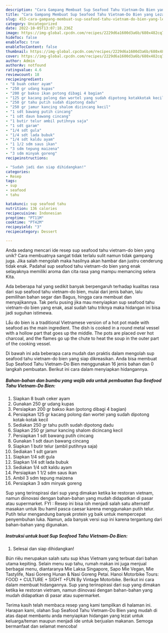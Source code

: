 ```yaml
---
description: "Cara Gampang Membuat Sup Seafood Tahu Vietnam-Do Bien yang Lezat Sekali"
title: "Cara Gampang Membuat Sup Seafood Tahu Vietnam-Do Bien yang Lezat Sekali"
slug: 453-cara-gampang-membuat-sup-seafood-tahu-vietnam-do-bien-yang-lezat-sekali
category: Uncategorized
date: 2022-10-05T13:07:18.236Z
image: https://img-global.cpcdn.com/recipes/2229d6a1600d3a6b/680x482cq70/sup-seafood-tahu-vietnam-do-bien-foto-resep-utama.jpg
hideToc: false
enableToc: true
enableTocContent: false
thumbnail: https://img-global.cpcdn.com/recipes/2229d6a1600d3a6b/680x482cq70/sup-seafood-tahu-vietnam-do-bien-foto-resep-utama.jpg
cover: https://img-global.cpcdn.com/recipes/2229d6a1600d3a6b/680x482cq70/sup-seafood-tahu-vietnam-do-bien-foto-resep-utama.jpg
author: Admin
authorAv: notfound
ratingvalue: 4.6
reviewcount: 18
recipeingredient:
- "8 buah ceker ayam"
- "250 gr udang kupas"
- "200 gr bakso ikan potong dibagi 4 bagian"
- "125 gr kacang polong dan wortel yang sudah dipotong kotakkotak kecil"
- "250 gr tahu putih sudah dipotong dadu"
- "250 gr jamur kancing shalom dicincang kecil"
- "1 sdt bawang putih cincang"
- "1 sdt daun bawang cincang"
- "1 butir telur ambil putihnya saja"
- "1 sdt garam"
- "1/4 sdt gula"
- "1/4 sdt lada bubuk"
- "1/4 sdt kaldu ayam"
- "1 1/2 sdm saus ikan"
- "3 sdm tepung maizena"
- "3 sdm minyak goreng"
recipeinstructions:

- "Sudah jadi dan siap dihidangkan!"
categories:
- Resep
tags:
- sup
- seafood
- tahu

katakunci: sup seafood tahu 
nutrition: 136 calories
recipecuisine: Indonesian
preptime: "PT11M"
cooktime: "PT42M"
recipeyield: "3"
recipecategory: Dessert

---
```





Anda sedang mencari ide resep sup seafood tahu vietnam-do bien yang unik? Cara membuatnya sangat tidak terlalu sulit namun tidak gampang juga. Jika salah mengolah maka hasilnya akan hambar dan justru cenderung tidak enak. Padahal sup seafood tahu vietnam-do bien yang enak selayaknya memiliki aroma dan cita rasa yang mampu memancing selera Kita.





Ada beberapa hal yang sedikit banyak berpengaruh terhadap kualitas rasa dari sup seafood tahu vietnam-do bien, mulai dari jenis bahan, lalu pemilihan bahan segar dan Bagus, hingga cara membuat dan menyajikannya. Tak perlu pusing jika mau menyiapkan sup seafood tahu vietnam-do bien yang enak,      asal sudah tahu triknya maka hidangan ini bisa jadi suguhan istimewa.














Lẩu do bien is a traditional Vietnamese version of a hot pot made with seafood as the main ingredient. The dish is cooked in a round metal vessel with a hollow part that goes up the middle. The pots are placed over hot charcoal, and the flames go up the chute to heat the soup in the outer part of the cooking vessel.






Di bawah ini ada beberapa cara mudah dan praktis dalam mengolah sup seafood tahu vietnam-do bien yang siap dikreasikan. Anda bisa membuat Sup Seafood Tahu Vietnam-Do Bien menggunakan 16 jenis bahan dan 0 langkah pembuatan. Berikut ini cara dalam menyiapkan hidangannya.

<!--inarticleads1-->

##### Bahan-bahan dan bumbu yang wajib ada untuk pembuatan Sup Seafood Tahu Vietnam-Do Bien:

1. Siapkan 8 buah ceker ayam
1. Gunakan 250 gr udang kupas
1. Persiapkan 200 gr bakso ikan (potong dibagi 4 bagian)
1. Persiapkan 125 gr kacang polong dan wortel yang sudah dipotong kotak-kotak kecil
1. Sediakan 250 gr tahu putih sudah dipotong dadu
1. Siapkan 250 gr jamur kancing shalom dicincang kecil
1. Persiapkan 1 sdt bawang putih cincang
1. Gunakan 1 sdt daun bawang cincang
1. Siapkan 1 butir telur (ambil putihnya saja)
1. Sediakan 1 sdt garam
1. Siapkan 1/4 sdt gula
1. Siapkan 1/4 sdt lada bubuk
1. Sediakan 1/4 sdt kaldu ayam
1. Persiapkan 1 1/2 sdm saus ikan
1. Ambil 3 sdm tepung maizena
1. Persiapkan 3 sdm minyak goreng


Sup yang terinspirasi dari sup yang dimakan ketika ke restoran vietnam, namun diinovasi dengan bahan-bahan yang mudah didapatkan di pasar atau supermarket. FYI : Resep ini bisa loh menjadi salah satu alternatif masakan untuk Ibu hamil pasca caesar karena menggunakan putih telur. Putih telur mengandung banyak protein yg baik untuk mempercepat penyembuhan luka. Namun, ada banyak versi sup ini karena tergantung dari bahan-bahan yang digunakan. 

<!--inarticleads2-->

##### Instruksi untuk buat Sup Seafood Tahu Vietnam-Do Bien:


1. Selesai dan siap dihidangkan!

Bún riêu merupakan salah satu sup khas Vietnam yang terbuat dari bahan utama kepiting. Selain menu sup tahu, rumah makan ini juga menjual berbagai menu, diantaranya Mie Laksa Singapore, Sapo Mie Vegan, Mie Tastylife, Nasi Goreng Hunan &amp; Nasi Goreng Petai. Hanoi Motorbike Tours: FOOD + CULTURE + SIGHT +FUN By Vintage Motorbike. Berikut ini cara dalam membuat hidangannya. Sup yang terinspirasi dari sup yang dimakan ketika ke restoran vietnam, namun diinovasi dengan bahan-bahan yang mudah didapatkan di pasar atau supermarket. 

Terima kasih telah membaca resep yang kami tampilkan di halaman ini. Harapan kami, olahan Sup Seafood Tahu Vietnam-Do Bien yang mudah di atas dapat membantu anda menyiapkan hidangan yang lezat untuk keluarga/teman maupun menjadi ide untuk berjualan makanan. Semoga bermanfaat dan selamat mencoba!
